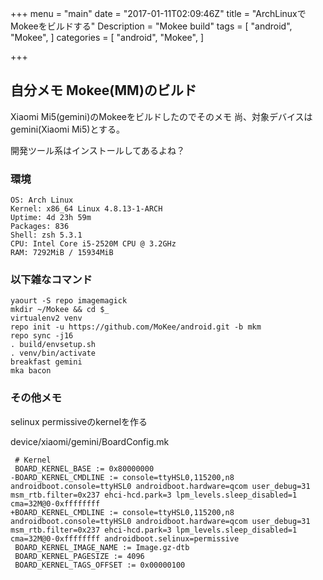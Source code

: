 +++
menu = "main"
date = "2017-01-11T02:09:46Z"
title = "ArchLinuxでMokeeをビルドする"
Description = "Mokee build"
tags = [
  "android",
  "Mokee",
]
categories = [
  "android",
  "Mokee",
]

+++

## 自分メモ Mokee(MM)のビルド
Xiaomi Mi5(gemini)のMokeeをビルドしたのでそのメモ
尚、対象デバイスはgemini(Xiaomi Mi5)とする。

開発ツール系はインストールしてあるよね？

### 環境

```
OS: Arch Linux
Kernel: x86_64 Linux 4.8.13-1-ARCH
Uptime: 4d 23h 59m
Packages: 836
Shell: zsh 5.3.1
CPU: Intel Core i5-2520M CPU @ 3.2GHz
RAM: 7292MiB / 15934MiB
```

### 以下雑なコマンド

```
yaourt -S repo imagemagick
mkdir ~/Mokee && cd $_
virtualenv2 venv
repo init -u https://github.com/MoKee/android.git -b mkm
repo sync -j16
. build/envsetup.sh
. venv/bin/activate
breakfast gemini
mka bacon
```


### その他メモ
selinux permissiveのkernelを作る

device/xiaomi/gemini/BoardConfig.mk

```
 # Kernel
 BOARD_KERNEL_BASE := 0x80000000
-BOARD_KERNEL_CMDLINE := console=ttyHSL0,115200,n8 androidboot.console=ttyHSL0 androidboot.hardware=qcom user_debug=31 msm_rtb.filter=0x237 ehci-hcd.park=3 lpm_levels.sleep_disabled=1 cma=32M@0-0xffffffff
+BOARD_KERNEL_CMDLINE := console=ttyHSL0,115200,n8 androidboot.console=ttyHSL0 androidboot.hardware=qcom user_debug=31 msm_rtb.filter=0x237 ehci-hcd.park=3 lpm_levels.sleep_disabled=1 cma=32M@0-0xffffffff androidboot.selinux=permissive
 BOARD_KERNEL_IMAGE_NAME := Image.gz-dtb
 BOARD_KERNEL_PAGESIZE := 4096
 BOARD_KERNEL_TAGS_OFFSET := 0x00000100
```
